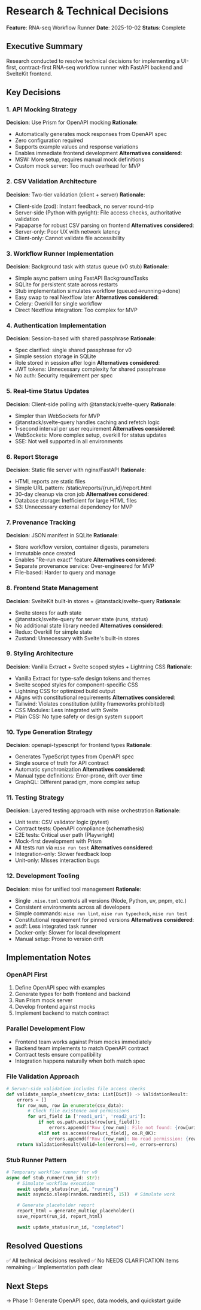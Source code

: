 # Research & Technical Decisions

**Feature**: RNA-seq Workflow Runner
**Date**: 2025-10-02
**Status**: Complete

## Executive Summary
Research conducted to resolve technical decisions for implementing a UI-first, contract-first RNA-seq workflow runner with FastAPI backend and SvelteKit frontend.

## Key Decisions

### 1. API Mocking Strategy
**Decision**: Use Prism for OpenAPI mocking
**Rationale**:
- Automatically generates mock responses from OpenAPI spec
- Zero configuration required
- Supports example values and response variations
- Enables immediate frontend development
**Alternatives considered**:
- MSW: More setup, requires manual mock definitions
- Custom mock server: Too much overhead for MVP

### 2. CSV Validation Architecture
**Decision**: Two-tier validation (client + server)
**Rationale**:
- Client-side (zod): Instant feedback, no server round-trip
- Server-side (Python with pyright): File access checks, authoritative validation
- Papaparse for robust CSV parsing on frontend
**Alternatives considered**:
- Server-only: Poor UX with network latency
- Client-only: Cannot validate file accessibility

### 3. Workflow Runner Implementation
**Decision**: Background task with status queue (v0 stub)
**Rationale**:
- Simple async pattern using FastAPI BackgroundTasks
- SQLite for persistent state across restarts
- Stub implementation simulates workflow (queued→running→done)
- Easy swap to real Nextflow later
**Alternatives considered**:
- Celery: Overkill for single workflow
- Direct Nextflow integration: Too complex for MVP

### 4. Authentication Implementation
**Decision**: Session-based with shared passphrase
**Rationale**:
- Spec clarified: single shared passphrase for v0
- Simple session storage in SQLite
- Role stored in session after login
**Alternatives considered**:
- JWT tokens: Unnecessary complexity for shared passphrase
- No auth: Security requirement per spec

### 5. Real-time Status Updates
**Decision**: Client-side polling with @tanstack/svelte-query
**Rationale**:
- Simpler than WebSockets for MVP
- @tanstack/svelte-query handles caching and refetch logic
- 1-second interval per user requirement
**Alternatives considered**:
- WebSockets: More complex setup, overkill for status updates
- SSE: Not well supported in all environments

### 6. Report Storage
**Decision**: Static file server with nginx/FastAPI
**Rationale**:
- HTML reports are static files
- Simple URL pattern: /static/reports/{run_id}/report.html
- 30-day cleanup via cron job
**Alternatives considered**:
- Database storage: Inefficient for large HTML files
- S3: Unnecessary external dependency for MVP

### 7. Provenance Tracking
**Decision**: JSON manifest in SQLite
**Rationale**:
- Store workflow version, container digests, parameters
- Immutable once created
- Enables "Re-run exact" feature
**Alternatives considered**:
- Separate provenance service: Over-engineered for MVP
- File-based: Harder to query and manage

### 8. Frontend State Management
**Decision**: SvelteKit built-in stores + @tanstack/svelte-query
**Rationale**:
- Svelte stores for auth state
- @tanstack/svelte-query for server state (runs, status)
- No additional state library needed
**Alternatives considered**:
- Redux: Overkill for simple state
- Zustand: Unnecessary with Svelte's built-in stores

### 9. Styling Architecture
**Decision**: Vanilla Extract + Svelte scoped styles + Lightning CSS
**Rationale**:
- Vanilla Extract for type-safe design tokens and themes
- Svelte scoped styles for component-specific CSS
- Lightning CSS for optimized build output
- Aligns with constitutional requirements
**Alternatives considered**:
- Tailwind: Violates constitution (utility frameworks prohibited)
- CSS Modules: Less integrated with Svelte
- Plain CSS: No type safety or design system support

### 10. Type Generation Strategy
**Decision**: openapi-typescript for frontend types
**Rationale**:
- Generates TypeScript types from OpenAPI spec
- Single source of truth for API contract
- Automatic synchronization
**Alternatives considered**:
- Manual type definitions: Error-prone, drift over time
- GraphQL: Different paradigm, more complex setup

### 11. Testing Strategy
**Decision**: Layered testing approach with mise orchestration
**Rationale**:
- Unit tests: CSV validator logic (pytest)
- Contract tests: OpenAPI compliance (schemathesis)
- E2E tests: Critical user path (Playwright)
- Mock-first development with Prism
- All tests run via `mise run test`
**Alternatives considered**:
- Integration-only: Slower feedback loop
- Unit-only: Misses interaction bugs

### 12. Development Tooling
**Decision**: mise for unified tool management
**Rationale**:
- Single `.mise.toml` controls all versions (Node, Python, uv, pnpm, etc.)
- Consistent environments across all developers
- Simple commands: `mise run lint`, `mise run typecheck`, `mise run test`
- Constitutional requirement for pinned versions
**Alternatives considered**:
- asdf: Less integrated task runner
- Docker-only: Slower for local development
- Manual setup: Prone to version drift

## Implementation Notes

### OpenAPI First
1. Define OpenAPI spec with examples
2. Generate types for both frontend and backend
3. Run Prism mock server
4. Develop frontend against mocks
5. Implement backend to match contract

### Parallel Development Flow
- Frontend team works against Prism mocks immediately
- Backend team implements to match OpenAPI contract
- Contract tests ensure compatibility
- Integration happens naturally when both match spec

### File Validation Approach
```python
# Server-side validation includes file access checks
def validate_sample_sheet(csv_data: List[Dict]) -> ValidationResult:
    errors = []
    for row_num, row in enumerate(csv_data):
        # Check file existence and permissions
        for uri_field in ['read1_uri', 'read2_uri']:
            if not os.path.exists(row[uri_field]):
                errors.append(f"Row {row_num}: File not found: {row[uri_field]}")
            elif not os.access(row[uri_field], os.R_OK):
                errors.append(f"Row {row_num}: No read permission: {row[uri_field]}")
    return ValidationResult(valid=len(errors)==0, errors=errors)
```

### Stub Runner Pattern
```python
# Temporary workflow runner for v0
async def stub_runner(run_id: str):
    # Simulate workflow execution
    await update_status(run_id, "running")
    await asyncio.sleep(random.randint(5, 15))  # Simulate work

    # Generate placeholder report
    report_html = generate_multiqc_placeholder()
    save_report(run_id, report_html)

    await update_status(run_id, "completed")
```

## Resolved Questions
✅ All technical decisions resolved
✅ No NEEDS CLARIFICATION items remaining
✅ Implementation path clear

## Next Steps
→ Phase 1: Generate OpenAPI spec, data models, and quickstart guide